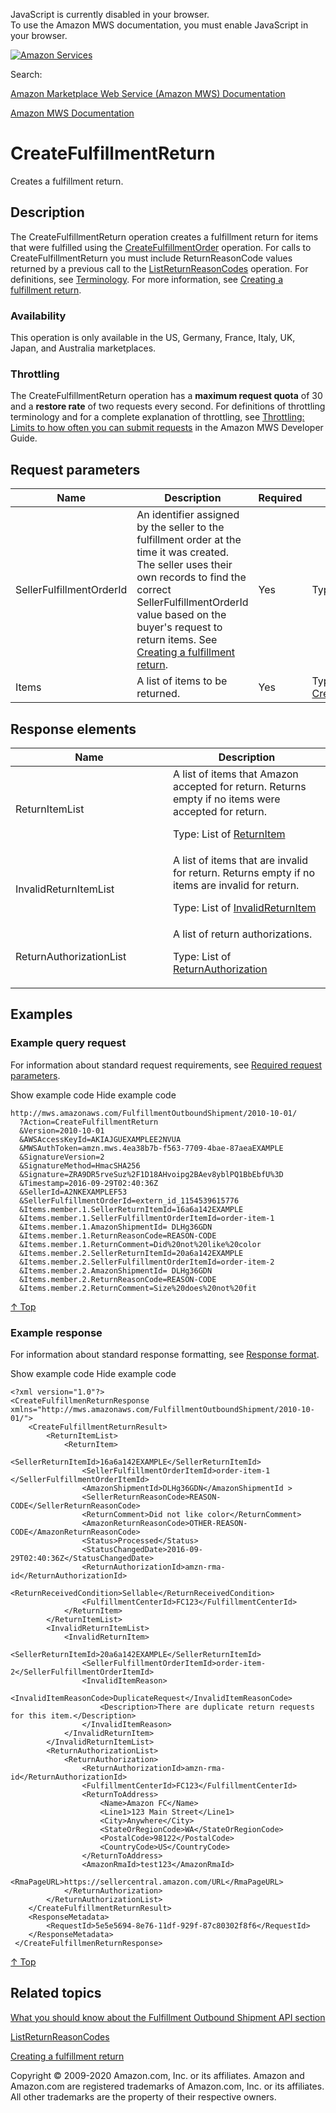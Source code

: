 <div id="MWSDX_noscript">

JavaScript is currently disabled in your browser.  
To use the Amazon MWS documentation, you must enable JavaScript in your
browser.

</div>

<div id="MWSDX_divtop">

[![Amazon
Services](https://images-na.ssl-images-amazon.com/images/G/08/mwsportal/fr_FR/amazonservices.gif "Amazon Services")](http://services.amazon.fr)

<div id="MWSDX_search">

<span id="MWSDX_searchlbl">Search:</span>

</div>

  
<span id="MWSDX_titlebar">[Amazon Marketplace Web Service (Amazon MWS)
Documentation](https://developer.amazonservices.fr/gp/mws/docs.html)</span>

</div>

<div id="MWSDX_divbottom">

<div id="MWSDX_divleft">

<div id="MWSDX_toc">

</div>

</div>

<div id="MWSDX_divright">

<div id="MWSDX_content">

<span id="MWSDX_breadcrumbs">[Amazon MWS
Documentation](https://developer.amazonservices.fr/gp/mws/docs.html)</span>

<div id="FBAOutbound_CreateFulfillmentReturn" class="nested0">

# CreateFulfillmentReturn

<div class="body">

<span class="ph">Creates a fulfillment return.</span>

</div>

<div id="Description" class="topic concept nested1">

## Description

<div class="body conbody">

The <span class="keyword apiname">CreateFulfillmentReturn</span>
operation creates a fulfillment return for items that were fulfilled
using the
<a href="FBAOutbound_CreateFulfillmentOrder.md" class="xref" title="Requests that Amazon ship items from the seller&#39;s inventory in Amazon&#39;s fulfillment network to a destination address.">CreateFulfillmentOrder</a>
operation. For calls to <span
class="keyword apiname">CreateFulfillmentReturn</span> you must include
<span class="keyword parmname">ReturnReasonCode</span> values returned
by a previous call to the
<a href="FBAOutbound_ListReturnReasonCodes.md" class="xref" title="Returns a list of return reason codes for a seller SKU in a given marketplace.">ListReturnReasonCodes</a>
operation. For definitions, see
<a href="FBAOutbound_Overview.md#Outbound_Overview__Terminology" class="xref">Terminology</a>.
For more information, see
<a href="../fba_guide/FBAGuide_CreateFulfillmentReturn.md" class="xref">Creating a fulfillment return</a>.

<div class="section">

### Availability

This operation is only available in the US, Germany, France, Italy, UK,
Japan, and Australia marketplaces.

</div>

<div class="section">

### Throttling

The <span class="keyword apiname">CreateFulfillmentReturn</span>
operation has a **maximum request quota** of 30 and a **restore rate**
of two requests every second. <span class="ph">For definitions of
throttling terminology and for a complete explanation of throttling, see
<a href="../dev_guide/DG_Throttling.md" class="xref">Throttling: Limits to how often you can submit requests</a>
in the <span class="ph">Amazon MWS Developer Guide</span>.</span>

</div>

</div>

</div>

<div id="RequestParameters" class="topic reference nested1">

## Request parameters

<div class="body refbody">

<div class="tablenoborder">

| Name                                                           | Description                                                                                                                                                                                                                                                                                                                                                                         | Required | Values                                                                                                                        |
|----------------------------------------------------------------|-------------------------------------------------------------------------------------------------------------------------------------------------------------------------------------------------------------------------------------------------------------------------------------------------------------------------------------------------------------------------------------|----------|-------------------------------------------------------------------------------------------------------------------------------|
| <span class="keyword parmname">SellerFulfillmentOrderId</span> | An identifier assigned by the seller to the fulfillment order at the time it was created. The seller uses their own records to find the correct <span class="keyword parmname">SellerFulfillmentOrderId</span> value based on the buyer's request to return items. See <a href="../fba_guide/FBAGuide_CreateFulfillmentReturn.md" class="xref">Creating a fulfillment return</a>. | Yes      | <span class="ph">Type: xs:string</span>                                                                                       |
| <span class="keyword parmname">Items</span>                    | A list of items to be returned.                                                                                                                                                                                                                                                                                                                                                     | Yes      | Type: <a href="FBAOutbound_Datatypes.md#CreateReturnItem" class="xref" title="An item to be returned.">CreateReturnItem</a> |

</div>

</div>

</div>

<div id="ResponseElements" class="topic reference nested1">

## Response elements

<div class="body refbody">

<div class="tablenoborder">

<table id="ResponseElements__ResponseElementsTable" class="table" data-cellpadding="4" data-cellspacing="0" data-summary="" data-frame="border" data-border="1" data-rules="all">
<colgroup>
<col style="width: 50%" />
<col style="width: 50%" />
</colgroup>
<thead class="thead" data-align="left">
<tr class="header row">
<th id="d90236e250" class="entry" data-valign="top" width="25.380710659898476%">Name</th>
<th id="d90236e253" class="entry" data-valign="top" width="74.61928934010153%">Description</th>
</tr>
</thead>
<tbody class="tbody">
<tr class="odd row">
<td class="entry" data-valign="top" width="25.380710659898476%" headers="d90236e250 "><span class="keyword parmname">ReturnItemList</span></td>
<td class="entry" data-valign="top" width="74.61928934010153%" headers="d90236e253 ">A list of items that Amazon accepted for return. Returns empty if no items were accepted for return.
<p>Type: List of <a href="FBAOutbound_Datatypes.md#ReturnItem" class="xref" title="An item that Amazon accepted for return.">ReturnItem</a></p></td>
</tr>
<tr class="even row">
<td class="entry" data-valign="top" width="25.380710659898476%" headers="d90236e250 "><span class="keyword parmname">InvalidReturnItemList</span></td>
<td class="entry" data-valign="top" width="74.61928934010153%" headers="d90236e253 ">A list of items that are invalid for return. Returns empty if no items are invalid for return.
<p>Type: List of <a href="FBAOutbound_Datatypes.md#InvalidReturnItem" class="xref" title="An item that is invalid for return.">InvalidReturnItem</a></p></td>
</tr>
<tr class="odd row">
<td class="entry" data-valign="top" width="25.380710659898476%" headers="d90236e250 "><span class="keyword parmname">ReturnAuthorizationList</span></td>
<td class="entry" data-valign="top" width="74.61928934010153%" headers="d90236e253 ">A list of return authorizations.
<p>Type: List of <a href="FBAOutbound_Datatypes.md#ReturnAuthorization" class="xref" title="Return authorization information for items accepted for return.">ReturnAuthorization</a></p></td>
</tr>
</tbody>
</table>

</div>

</div>

</div>

<div id="Examples" class="topic reference nested1">

## Examples

<div class="body refbody">

<div class="section">

### Example query request

<span class="ph">For information about standard request requirements,
see
<a href="../dev_guide/DG_RequiredRequestParameters.md" class="xref">Required request parameters</a>.</span>

<span class="ph expander"> <span class="keyword parmname xshow">Show
example code</span> <span class="keyword parmname xhide">Hide example
code</span> </span>

<div class="sectiondiv content">

``` pre
http://mws.amazonaws.com/FulfillmentOutboundShipment/2010-10-01/
  ?Action=CreateFulfillmentReturn
  &Version=2010-10-01
  &AWSAccessKeyId=AKIAJGUEXAMPLEE2NVUA
  &MWSAuthToken=amzn.mws.4ea38b7b-f563-7709-4bae-87aeaEXAMPLE
  &SignatureVersion=2
  &SignatureMethod=HmacSHA256
  &Signature=ZRA9DR5rveSuz%2F1D18AHvoipg2BAev8yblPQ1BbEbfU%3D
  &Timestamp=2016-09-29T02:40:36Z
  &SellerId=A2NKEXAMPLEF53
  &SellerFulfillmentOrderId=extern_id_1154539615776
  &Items.member.1.SellerReturnItemId=16a6a142EXAMPLE
  &Items.member.1.SellerFulfillmentOrderItemId=order-item-1
  &Items.member.1.AmazonShipmentId= DLHg36GDN
  &Items.member.1.ReturnReasonCode=REASON-CODE
  &Items.member.1.ReturnComment=Did%20not%20like%20color
  &Items.member.2.SellerReturnItemId=20a6a142EXAMPLE
  &Items.member.2.SellerFulfillmentOrderItemId=order-item-2
  &Items.member.2.AmazonShipmentId= DLHg36GDN
  &Items.member.2.ReturnReasonCode=REASON-CODE
  &Items.member.2.ReturnComment=Size%20does%20not%20fit
```

<a href="#Examples" class="xref">↑ Top</a>

</div>

</div>

<div class="section">

### Example response

<span class="ph">For information about standard response formatting, see
<a href="../dev_guide/DG_ResponseFormat.md" class="xref">Response format</a>.</span>

<span class="ph expander"> <span class="keyword parmname xshow">Show
example code</span> <span class="keyword parmname xhide">Hide example
code</span> </span>

<div class="sectiondiv content">

``` pre
<?xml version="1.0"?>
<CreateFulfillmenReturnResponse  xmlns="http://mws.amazonaws.com/FulfillmentOutboundShipment/2010-10-01/">
    <CreateFulfillmentReturnResult>
        <ReturnItemList>
            <ReturnItem>
                <SellerReturnItemId>16a6a142EXAMPLE</SellerReturnItemId>
                <SellerFulfillmentOrderItemId>order-item-1 </SellerFulfillmentOrderItemId>
                <AmazonShipmentId>DLHg36GDN</AmazonShipmentId >
                <SellerReturnReasonCode>REASON-CODE</SellerReturnReasonCode>
                <ReturnComment>Did not like color</ReturnComment>
                <AmazonReturnReasonCode>OTHER-REASON-CODE</AmazonReturnReasonCode>
                <Status>Processed</Status> 
                <StatusChangedDate>2016-09-29T02:40:36Z</StatusChangedDate>
                <ReturnAuthorizationId>amzn-rma-id</ReturnAuthorizationId>
                <ReturnReceivedCondition>Sellable</ReturnReceivedCondition>
                <FulfillmentCenterId>FC123</FulfillmentCenterId>
            </ReturnItem>
        </ReturnItemList>
        <InvalidReturnItemList>
            <InvalidReturnItem>
                <SellerReturnItemId>20a6a142EXAMPLE</SellerReturnItemId>
                <SellerFulfillmentOrderItemId>order-item-2</SellerFulfillmentOrderItemId>
                <InvalidItemReason>
                    <InvalidItemReasonCode>DuplicateRequest</InvalidItemReasonCode>
                    <Description>There are duplicate return requests for this item.</Description>
                </InvalidItemReason>
            </InvalidReturnItem>
        </InvalidReturnItemList>
        <ReturnAuthorizationList>
            <ReturnAuthorization>
                <ReturnAuthorizationId>amzn-rma-id</ReturnAuthorizationId>
                <FulfillmentCenterId>FC123</FulfillmentCenterId>
                <ReturnToAddress>
                    <Name>Amazon FC</Name>
                    <Line1>123 Main Street</Line1>
                    <City>Anywhere</City>
                    <StateOrRegionCode>WA</StateOrRegionCode>
                    <PostalCode>98122</PostalCode>
                    <CountryCode>US</CountryCode>
                </ReturnToAddress>
                <AmazonRmaId>test123</AmazonRmaId>
                <RmaPageURL>https://sellercentral.amazon.com/URL</RmaPageURL>
            </ReturnAuthorization>
        </ReturnAuthorizationList>
    </CreateFulfillmentReturnResult>
    <ResponseMetadata>
        <RequestId>5e5e5694-8e76-11df-929f-87c80302f8f6</RequestId>
    </ResponseMetadata>
 </CreateFulfillmenReturnResponse>
```

<a href="#Examples" class="xref">↑ Top</a>

</div>

</div>

</div>

</div>

<div id="RelatedTopics" class="topic nested1">

## Related topics

<div class="body">

<a href="FBAOutbound_Overview.md" class="xref">What you should know about the Fulfillment Outbound Shipment API section</a>

<a href="FBAOutbound_ListReturnReasonCodes.md" class="xref" title="Returns a list of return reason codes for a seller SKU in a given marketplace.">ListReturnReasonCodes</a>

<a href="../fba_guide/FBAGuide_CreateFulfillmentReturn.md" class="xref">Creating a fulfillment return</a>

</div>

</div>

</div>

<div id="MWSDX_footer">

Copyright © 2009-2020 Amazon.com, Inc. or its affiliates. Amazon and
Amazon.com are registered trademarks of Amazon.com, Inc. or its
affiliates. All other trademarks are the property of their respective
owners.

</div>

</div>

</div>

<div style="clear: both;">

</div>

</div>

